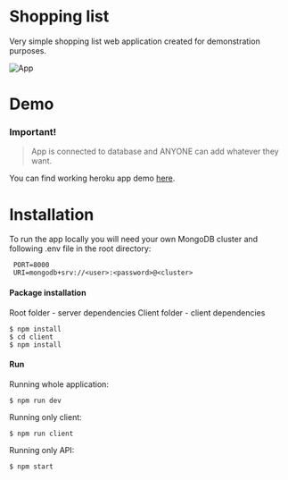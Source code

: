 # Shopping list

Very simple shopping list web application created for demonstration purposes.

![App](https://media.giphy.com/media/S3zt0opmr3urIZbkZh/giphy.gif)

# Demo

### Important!

> App is connected to database and ANYONE can add whatever they want.

You can find working heroku app demo [here](https://shopping-list-demo-jj.herokuapp.com/).

# Installation

To run the app locally you will need your own MongoDB cluster and following .env file in the root directory:

     PORT=8000
     URI=mongodb+srv://<user>:<password>@<cluster>

#### Package installation

Root folder - server dependencies
Client folder - client dependencies

    $ npm install
    $ cd client
    $ npm install

#### Run

Running whole application:

    $ npm run dev

Running only client:

    $ npm run client

Running only API:

    $ npm start
